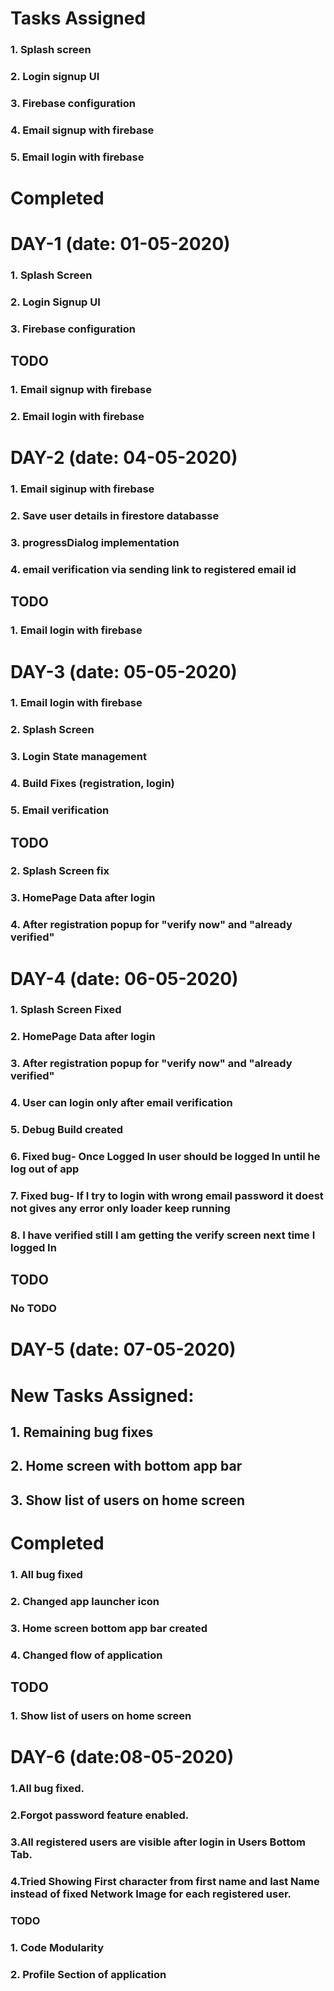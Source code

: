 
# Tasks Assigned

### 1. Splash screen
### 2. Login signup UI
### 3. Firebase configuration
### 4. Email signup with firebase
### 5. Email login with firebase

# Completed

# DAY-1 (date: 01-05-2020)

### 1. Splash Screen
### 2. Login Signup UI
### 3. Firebase configuration

## TODO

### 1. Email signup with firebase
### 2. Email login with firebase

# DAY-2 (date: 04-05-2020)

### 1. Email siginup with firebase
### 2. Save user details in firestore databasse
### 3. progressDialog implementation
### 4. email verification via sending link to registered email id

## TODO

### 1. Email login with firebase

# DAY-3 (date: 05-05-2020)

### 1. Email login with firebase
### 2. Splash Screen
### 3. Login State management
### 4. Build Fixes (registration, login)
### 5. Email verification

## TODO

### 2. Splash Screen fix
### 3. HomePage Data after login
### 4. After registration popup for "verify now" and "already verified"

# DAY-4 (date: 06-05-2020)

### 1. Splash Screen Fixed
### 2. HomePage Data after login
### 3. After registration popup for "verify now" and "already verified"
### 4. User can login only after email verification
### 5. Debug Build created
### 6. Fixed bug- Once Logged In user should be logged In until he log out of app
### 7. Fixed bug- If I try to login with wrong email password it doest not gives any error only loader keep running
### 8. I have verified still I am getting the verify screen next time I logged In

## TODO

### No TODO

# DAY-5 (date: 07-05-2020)

# New Tasks Assigned:
## 1. Remaining bug fixes
## 2. Home screen with bottom app bar
## 3. Show list of users on home screen

# Completed

### 1. All bug fixed
### 2. Changed app launcher icon
### 3. Home screen bottom app bar created
### 4. Changed flow of application

## TODO

### 1. Show list of users on home screen

# DAY-6 (date:08-05-2020)

### 1.All bug fixed.
### 2.Forgot password feature enabled.
### 3.All registered users are visible after login in Users Bottom Tab.
### 4.Tried Showing First character from first name and last Name instead of fixed Network Image for each registered user.

### TODO

### 1. Code Modularity
### 2. Profile Section of application
